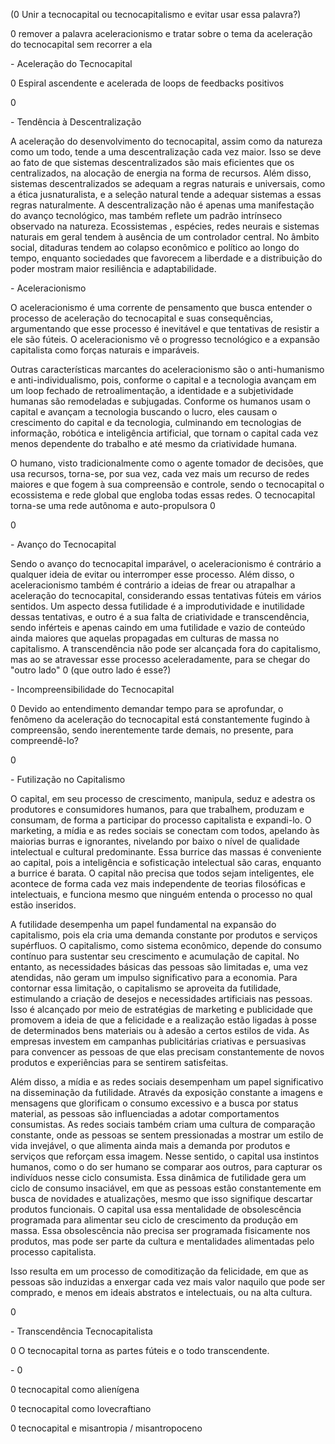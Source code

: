 (0 Unir a tecnocapital ou tecnocapitalismo e evitar usar essa palavra?)

0 remover a palavra aceleracionismo e tratar sobre o tema da aceleração do tecnocapital sem recorrer a ela

\- Aceleração do Tecnocapital

0 Espiral ascendente e acelerada de loops de feedbacks positivos

0

\- Tendência à Descentralização

A aceleração do desenvolvimento do tecnocapital, assim como da natureza como um todo, tende a uma descentralização cada vez maior. Isso se deve ao fato de que sistemas descentralizados são mais eficientes que os centralizados, na alocação de energia na forma de recursos. Além disso, sistemas descentralizados se adequam a regras naturais e universais, como a ética jusnaturalista, e a seleção natural tende a adequar sistemas a essas regras naturalmente. A descentralização não é apenas uma manifestação do avanço tecnológico, mas também reflete um padrão intrínseco observado na natureza. Ecossistemas , espécies, redes neurais e sistemas naturais em geral tendem à ausência de um controlador central. No âmbito social, ditaduras tendem ao colapso econômico e político ao longo do tempo, enquanto sociedades que favorecem a liberdade e a distribuição do poder mostram maior resiliência e adaptabilidade.

\- Aceleracionismo

O aceleracionismo é uma corrente de pensamento que busca entender o processo de aceleração do tecnocapital e suas consequências, argumentando que esse processo é inevitável e que tentativas de resistir a ele são fúteis. O aceleracionismo vê o progresso tecnológico e a expansão capitalista como forças naturais e imparáveis.

Outras características marcantes do aceleracionismo são o anti-humanismo e anti-individualismo, pois, conforme o capital e a tecnologia avançam em um loop fechado de retroalimentação, a identidade e a subjetividade humanas são remodeladas e subjugadas. Conforme os humanos usam o capital e avançam a tecnologia buscando o lucro, eles causam o crescimento do capital e da tecnologia, culminando em tecnologias de informação, robótica e inteligência artificial, que tornam o capital cada vez menos dependente do trabalho e até mesmo da criatividade humana.

O humano, visto tradicionalmente como o agente tomador de decisões, que usa recursos, torna-se, por sua vez, cada vez mais um recurso de redes maiores e que fogem à sua compreensão e controle, sendo o tecnocapital o ecossistema e rede global que engloba todas essas redes. O tecnocapital torna-se uma rede autônoma e auto-propulsora 0

0

\- Avanço do Tecnocapital

Sendo o avanço do tecnocapital imparável, o aceleracionismo é contrário a qualquer ideia de evitar ou interromper esse processo. Além disso, o aceleracionismo também é contrário a ideias de frear ou atrapalhar a aceleração do tecnocapital, considerando essas tentativas fúteis em vários sentidos. Um aspecto dessa futilidade é a improdutividade e inutilidade dessas tentativas, e outro é a sua falta de criatividade e transcendência, sendo inférteis e apenas caindo em uma futilidade e vazio de conteúdo ainda maiores que aquelas propagadas em culturas de massa no capitalismo. A transcendência não pode ser alcançada fora do capitalismo, mas ao se atravessar esse processo aceleradamente, para se chegar do "outro lado" 0 (que outro lado é esse?)

\- Incompreensibilidade do Tecnocapital

0 Devido ao entendimento demandar tempo para se aprofundar, o fenômeno da aceleração do tecnocapital está constantemente fugindo à compreensão, sendo inerentemente tarde demais, no presente, para compreendê-lo?

0

\- Futilização no Capitalismo

O capital, em seu processo de crescimento, manipula, seduz e adestra os produtores e consumidores humanos, para que trabalhem, produzam e consumam, de forma a participar do processo capitalista e expandi-lo. O marketing, a mídia e as redes sociais se conectam com todos, apelando às maiorias burras e ignorantes, nivelando por baixo o nível de qualidade intelectual e cultural predominante. Essa burrice das massas é conveniente ao capital, pois a inteligência e sofisticação intelectual são caras, enquanto a burrice é barata. O capital não precisa que todos sejam inteligentes, ele acontece de forma cada vez mais independente de teorias filosóficas e intelectuais, e funciona mesmo que ninguém entenda o processo no qual estão inseridos.

A futilidade desempenha um papel fundamental na expansão do capitalismo, pois ela cria uma demanda constante por produtos e serviços supérfluos. O capitalismo, como sistema econômico, depende do consumo contínuo para sustentar seu crescimento e acumulação de capital. No entanto, as necessidades básicas das pessoas são limitadas e, uma vez atendidas, não geram um impulso significativo para a economia. Para contornar essa limitação, o capitalismo se aproveita da futilidade, estimulando a criação de desejos e necessidades artificiais nas pessoas. Isso é alcançado por meio de estratégias de marketing e publicidade que promovem a ideia de que a felicidade e a realização estão ligadas à posse de determinados bens materiais ou à adesão a certos estilos de vida. As empresas investem em campanhas publicitárias criativas e persuasivas para convencer as pessoas de que elas precisam constantemente de novos produtos e experiências para se sentirem satisfeitas.

Além disso, a mídia e as redes sociais desempenham um papel significativo na disseminação da futilidade. Através da exposição constante a imagens e mensagens que glorificam o consumo excessivo e a busca por status material, as pessoas são influenciadas a adotar comportamentos consumistas. As redes sociais também criam uma cultura de comparação constante, onde as pessoas se sentem pressionadas a mostrar um estilo de vida invejável, o que alimenta ainda mais a demanda por produtos e serviços que reforçam essa imagem. Nesse sentido, o capital usa instintos humanos, como o do ser humano se comparar aos outros, para capturar os indivíduos nesse ciclo consumista. Essa dinâmica de futilidade gera um ciclo de consumo insaciável, em que as pessoas estão constantemente em busca de novidades e atualizações, mesmo que isso signifique descartar produtos funcionais. O capital usa essa mentalidade de obsolescência programada para alimentar seu ciclo de crescimento da produção em massa. Essa obsolescência não precisa ser programada fisicamente nos produtos, mas pode ser parte da cultura e mentalidades alimentadas pelo processo capitalista.

Isso resulta em um processo de comoditização da felicidade, em que as pessoas são induzidas a enxergar cada vez mais valor naquilo que pode ser comprado, e menos em ideais abstratos e intelectuais, ou na alta cultura.

0

\- Transcendência Tecnocapitalista

0 O tecnocapital torna as partes fúteis e o todo transcendente.

\- 0

0 tecnocapital como alienígena

0 tecnocapital como lovecraftiano

0 tecnocapital e misantropia / misantropoceno